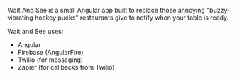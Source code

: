 Wait And See is a small Angular app built to replace those annoying "buzzy-vibrating hockey pucks" restaurants give to notify when your table is ready.

Wait and See uses:

- Angular
- Firebase (AngularFire)
- Twilio (for messaging)
- Zapier (for callbacks from Twilio)